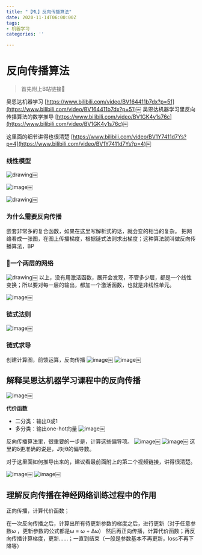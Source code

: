 ```yaml
---
title: "【ML】反向传播算法"
date: 2020-11-14T06:00:00Z
tags:
- 机器学习
categories: ''

---
```

# 反向传播算法

> 首先附上B站链接🔗

吴恩达机器学习
[https://www.bilibili.com/video/BV164411b7dx?p=51](https://www.bilibili.com/video/BV164411b7dx?p=51)￼
吴恩达机器学习里反向传播算法的数学推导
[https://www.bilibili.com/video/BV1GK4y1s76c](https://www.bilibili.com/video/BV1GK4y1s76c)￼

这里面的细节讲得也很清楚
[https://www.bilibili.com/video/BV1Y7411d7Ys?p=4](https://www.bilibili.com/video/BV1Y7411d7Ys?p=4)￼

### 线性模型

![drawing](https://cdn.sparkling.land/christy/images/1C5948C3-A27E-4BB7-BF7F-6AFC7560E221.jpg)￼

![image](https://cdn.sparkling.land/christy/images/47255AEE-1FE4-45EE-9006-27E3381DE6D3.jpg)￼

![drawing](https://cdn.sparkling.land/christy/images/1D89373E-CD2C-487D-BAE0-901472FD818E.jpg)￼

### 为什么需要反向传播

嵌套非常多的复合函数，如果在这里写解析式的话，就会变的相当的复杂。
把网络看成一张图，在图上传播梯度，根据链式法则求出梯度；这种算法就叫做反向传播算法，BP

### 🌰一个两层的网络

![drawing](https://cdn.sparkling.land/christy/images/80634E14-D541-440B-9EB9-A541356D0B9122.jpg)￼
以上，没有用激活函数，展开会发现，不管多少层，都是一个线性变换；所以要对每一层的输出，都加一个激活函数，也就是非线性单元。

![image](https://cdn.sparkling.land/christy/images/F2599DF3-61BC-4FCA-AE71-42DBCB5C90D5.jpg)￼

### 链式法则

![image](https://cdn.sparkling.land/christy/images/F4D7D09C-51BE-4BFA-829F-4774EBD2170E.jpg)￼

### 链式求导

创建计算图，前馈运算，反向传播
![image](https://cdn.sparkling.land/christy/images/56490478-9A4E-40D6-8375-754441DD5C8D.jpg)￼
![image](https://cdn.sparkling.land/christy/images/3B6FE363-B6D2-4D7B-80D1-FD0223BBC5C8.jpg)￼

## 解释吴恩达机器学习课程中的反向传播

![image](https://cdn.sparkling.land/christy/images/DF02A442-83E8-4475-8C37-57F242A4F3A8.jpg)￼

**代价函数**

* 二分类：输出0或1
* 多分类：输出one-hot向量
  ![image](https://cdn.sparkling.land/christy/images/4C5CC8EF-8AF6-4BDE-87D8-822553737AA6.jpg)￼

反向传播算法里，很重要的一步是，计算这些偏导项。
![image](https://cdn.sparkling.land/christy/images/B24A9AD6-BEB4-4957-BB2C-7C200134B020.jpg)￼
![image](https://cdn.sparkling.land/christy/images/CA88173B-AFA9-4B27-BDEF-C89E1C24644E.jpg)￼
这里的δ更准确的说是，J对θ的偏导数。

对于这里面如何推导出来的，建议看最前面附上的第二个视频链接，讲得很清楚。

![image](https://cdn.sparkling.land/christy/images/1F78B3A3-8A9B-4659-9BBD-97A65C2FBDBD.jpg)￼
![image](https://cdn.sparkling.land/christy/images/430BC1AC-9FA0-476F-90B3-A5D0F5B05F05.jpg)￼

## 理解反向传播在神经网络训练过程中的作用

正向传播，计算代价函数；

在一次反向传播之后，计算出所有待更新参数的梯度之后，进行更新（对于任意参数ω ，更新参数的公式都是ω = ω + Δω）
然后再正向传播，计算代价函数；再反向传播计算梯度，更新......；一直到结束（一般是参数基本不再更新，loss不再下降等）